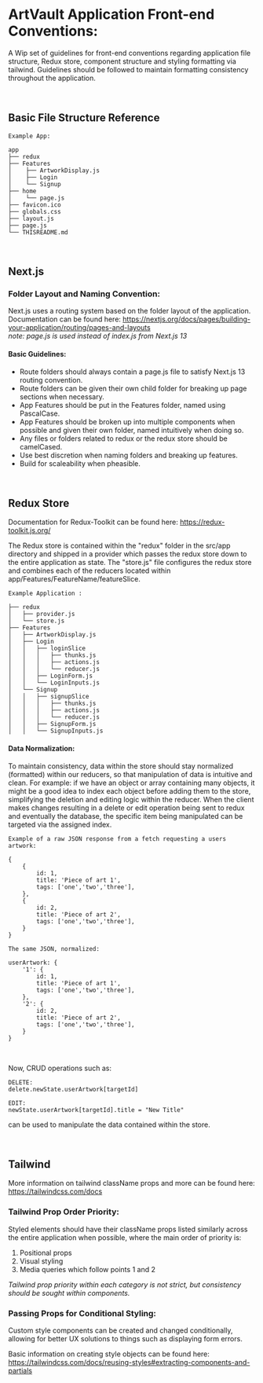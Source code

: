 # ArtVault Application Front-end Conventions:
A Wip set of guidelines for front-end conventions regarding application file structure, Redux store, component structure and styling formatting via tailwind. Guidelines should be followed to maintain formatting consistency throughout the application.

<br>

## Basic File Structure Reference
```
Example App:

app
├── redux
├── Features
│    ├── ArtworkDisplay.js
│    ├── Login
│    └── Signup
├── home
│    └── page.js
├── favicon.ico
├── globals.css
├── layout.js
├── page.js
└── THISREADME.md
```

<br>

## Next.js
### Folder Layout and Naming Convention:
Next.js uses a routing system based on the folder layout of the application. Documentation can be found here: https://nextjs.org/docs/pages/building-your-application/routing/pages-and-layouts
<br>*note: page.js is used instead of index.js from Next.js 13*

#### Basic Guidelines:
- Route folders should always contain a page.js file to satisfy Next.js 13 routing convention.
- Route folders can be given their own child folder for breaking up page sections when necessary.
- App Features should be put in the Features folder, named using PascalCase.
- App Features should be broken up into multiple components when possible and given their own folder, named         intuitively when doing so.
- Any files or folders related to redux or the redux store should be camelCased.
- Use best discretion when naming folders and breaking up features. 
- Build for scaleability when pheasible.

<br>

## Redux Store
Documentation for Redux-Toolkit can be found here: https://redux-toolkit.js.org/

The Redux store is contained within the "redux" folder in the src/app directory and shipped in a provider which passes the redux store down to the entire application as state. The "store.js" file configures the redux store and combines each of the reducers located within app/Features/FeatureName/featureSlice.

```
Example Application :

├── redux
│   ├── provider.js
│   └── store.js
├── Features
│   ├── ArtworkDisplay.js
│   ├── Login
│   │   ├── loginSlice
│   │   │   ├── thunks.js
│   │   │   ├── actions.js
│   │   │   └── reducer.js
│   │   ├── LoginForm.js
│   │   └── LoginInputs.js
│   └── Signup
│   │   ├── signupSlice
│   │   │   ├── thunks.js
│   │   │   ├── actions.js
│   │   │   └── reducer.js
│   │   ├── SignupForm.js
│   │   └── SignupInputs.js
```

<!-- TODO Adjust normalization convention and objects when real endpoint data is being received -->
#### Data Normalization:
To maintain consistency, data within the store should stay normalized (formatted) within our reducers, so that manipulation of data is intuitive and clean. For example: if we have an object or array containing many objects, it might be a good idea to index each object before adding them to the store, simplifying the deletion and editing logic within the reducer. When the client makes changes resulting in a delete or edit operation being sent to redux and eventually the database, the specific item being manipulated can be targeted via the assigned index.

```
Example of a raw JSON response from a fetch requesting a users artwork:

{
    {
        id: 1,
        title: 'Piece of art 1',
        tags: ['one','two','three'],
    },
    {
        id: 2,
        title: 'Piece of art 2',
        tags: ['one','two','three'],
    }
}

```

```
The same JSON, normalized:

userArtwork: {
    '1': {
        id: 1,
        title: 'Piece of art 1',
        tags: ['one','two','three'],
    },
    '2': {
        id: 2,
        title: 'Piece of art 2',
        tags: ['one','two','three'],
    }
}

```
<br>

Now, CRUD operations such as: 
```
DELETE:
delete.newState.userArtwork[targetId]
``` 
```
EDIT:
newState.userArtwork[targetId].title = "New Title"
``` 
can be used to manipulate the data contained within the store.

<br>

<!-- TODO add more on passing props for styling -->
## Tailwind
More information on tailwind className props and more can be found here: https://tailwindcss.com/docs

### Tailwind Prop Order Priority:
Styled elements should have their className props listed similarly across the entire application when possible, where the main order of priority is: 

1. Positional props 
2. Visual styling
3. Media queries which follow points 1 and 2

*Tailwind prop priority within each category is not strict, but consistency should be sought within components.*

### Passing Props for Conditional Styling:
Custom style components can be created and changed conditionally, allowing for better UX solutions to things such as displaying form errors. 

Basic information on creating style objects can be found here: https://tailwindcss.com/docs/reusing-styles#extracting-components-and-partials

<br>
